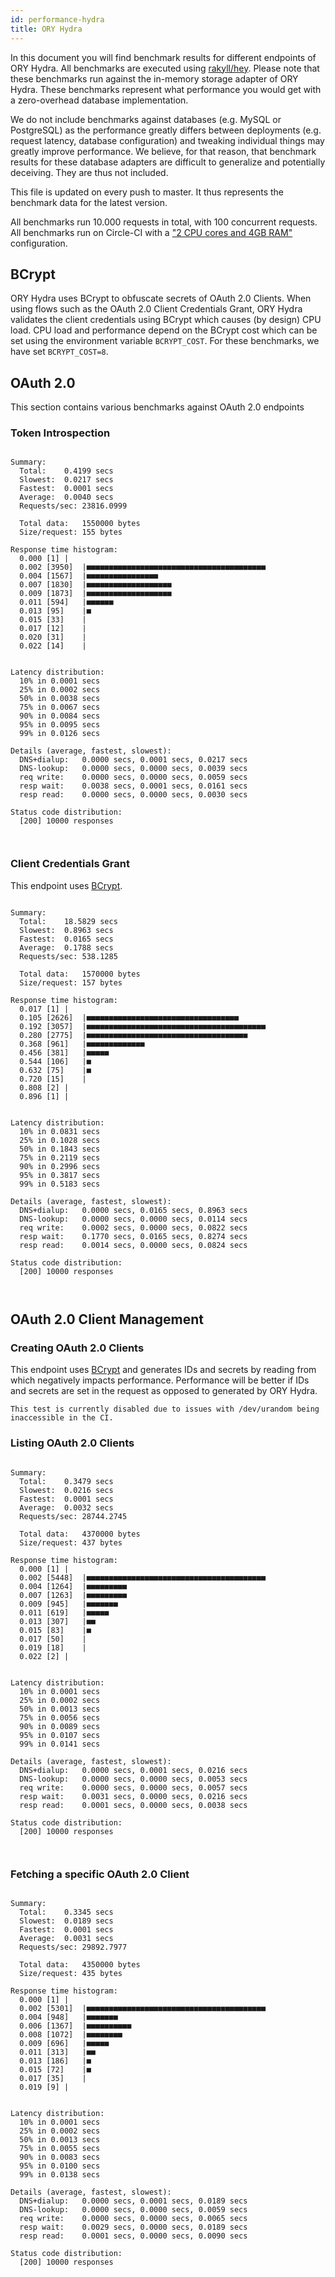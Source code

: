 ```yaml
---
id: performance-hydra
title: ORY Hydra
---
```


In this document you will find benchmark results for different endpoints of ORY Hydra. All benchmarks are executed
using [rakyll/hey](https://github.com/rakyll/hey). Please note that these benchmarks run against the in-memory storage
adapter of ORY Hydra. These benchmarks represent what performance you would get with a zero-overhead database implementation.

We do not include benchmarks against databases (e.g. MySQL or PostgreSQL) as the performance greatly differs between
deployments (e.g. request latency, database configuration) and tweaking individual things may greatly improve performance.
We believe, for that reason, that benchmark results for these database adapters are difficult to generalize and potentially
deceiving. They are thus not included.

This file is updated on every push to master. It thus represents the benchmark data for the latest version.

All benchmarks run 10.000 requests in total, with 100 concurrent requests. All benchmarks run on Circle-CI with a
["2 CPU cores and 4GB RAM"](https://support.circleci.com/hc/en-us/articles/360000489307-Why-do-my-tests-take-longer-to-run-on-CircleCI-than-locally-)
configuration.

## BCrypt

ORY Hydra uses BCrypt to obfuscate secrets of OAuth 2.0 Clients. When using flows such as the OAuth 2.0 Client Credentials
Grant, ORY Hydra validates the client credentials using BCrypt which causes (by design) CPU load. CPU load and performance
depend on the BCrypt cost which can be set using the environment variable `BCRYPT_COST`. For these benchmarks,
we have set `BCRYPT_COST=8`.

## OAuth 2.0

This section contains various benchmarks against OAuth 2.0 endpoints

### Token Introspection

```

Summary:
  Total:	0.4199 secs
  Slowest:	0.0217 secs
  Fastest:	0.0001 secs
  Average:	0.0040 secs
  Requests/sec:	23816.0999
  
  Total data:	1550000 bytes
  Size/request:	155 bytes

Response time histogram:
  0.000 [1]	|
  0.002 [3950]	|■■■■■■■■■■■■■■■■■■■■■■■■■■■■■■■■■■■■■■■■
  0.004 [1567]	|■■■■■■■■■■■■■■■■
  0.007 [1830]	|■■■■■■■■■■■■■■■■■■■
  0.009 [1873]	|■■■■■■■■■■■■■■■■■■■
  0.011 [594]	|■■■■■■
  0.013 [95]	|■
  0.015 [33]	|
  0.017 [12]	|
  0.020 [31]	|
  0.022 [14]	|


Latency distribution:
  10% in 0.0001 secs
  25% in 0.0002 secs
  50% in 0.0038 secs
  75% in 0.0067 secs
  90% in 0.0084 secs
  95% in 0.0095 secs
  99% in 0.0126 secs

Details (average, fastest, slowest):
  DNS+dialup:	0.0000 secs, 0.0001 secs, 0.0217 secs
  DNS-lookup:	0.0000 secs, 0.0000 secs, 0.0039 secs
  req write:	0.0000 secs, 0.0000 secs, 0.0059 secs
  resp wait:	0.0038 secs, 0.0001 secs, 0.0161 secs
  resp read:	0.0000 secs, 0.0000 secs, 0.0030 secs

Status code distribution:
  [200]	10000 responses



```

### Client Credentials Grant

This endpoint uses [BCrypt](#bcrypt).

```

Summary:
  Total:	18.5829 secs
  Slowest:	0.8963 secs
  Fastest:	0.0165 secs
  Average:	0.1788 secs
  Requests/sec:	538.1285
  
  Total data:	1570000 bytes
  Size/request:	157 bytes

Response time histogram:
  0.017 [1]	|
  0.105 [2626]	|■■■■■■■■■■■■■■■■■■■■■■■■■■■■■■■■■■
  0.192 [3057]	|■■■■■■■■■■■■■■■■■■■■■■■■■■■■■■■■■■■■■■■■
  0.280 [2775]	|■■■■■■■■■■■■■■■■■■■■■■■■■■■■■■■■■■■■
  0.368 [961]	|■■■■■■■■■■■■■
  0.456 [381]	|■■■■■
  0.544 [106]	|■
  0.632 [75]	|■
  0.720 [15]	|
  0.808 [2]	|
  0.896 [1]	|


Latency distribution:
  10% in 0.0831 secs
  25% in 0.1028 secs
  50% in 0.1843 secs
  75% in 0.2119 secs
  90% in 0.2996 secs
  95% in 0.3817 secs
  99% in 0.5183 secs

Details (average, fastest, slowest):
  DNS+dialup:	0.0000 secs, 0.0165 secs, 0.8963 secs
  DNS-lookup:	0.0000 secs, 0.0000 secs, 0.0114 secs
  req write:	0.0002 secs, 0.0000 secs, 0.0822 secs
  resp wait:	0.1770 secs, 0.0165 secs, 0.8274 secs
  resp read:	0.0014 secs, 0.0000 secs, 0.0824 secs

Status code distribution:
  [200]	10000 responses



```

## OAuth 2.0 Client Management

### Creating OAuth 2.0 Clients

This endpoint uses [BCrypt](#bcrypt) and generates IDs and secrets by reading from  which negatively impacts
performance. Performance will be better if IDs and secrets are set in the request as opposed to generated by ORY Hydra.

```
This test is currently disabled due to issues with /dev/urandom being inaccessible in the CI.
```

### Listing OAuth 2.0 Clients

```

Summary:
  Total:	0.3479 secs
  Slowest:	0.0216 secs
  Fastest:	0.0001 secs
  Average:	0.0032 secs
  Requests/sec:	28744.2745
  
  Total data:	4370000 bytes
  Size/request:	437 bytes

Response time histogram:
  0.000 [1]	|
  0.002 [5448]	|■■■■■■■■■■■■■■■■■■■■■■■■■■■■■■■■■■■■■■■■
  0.004 [1264]	|■■■■■■■■■
  0.007 [1263]	|■■■■■■■■■
  0.009 [945]	|■■■■■■■
  0.011 [619]	|■■■■■
  0.013 [307]	|■■
  0.015 [83]	|■
  0.017 [50]	|
  0.019 [18]	|
  0.022 [2]	|


Latency distribution:
  10% in 0.0001 secs
  25% in 0.0002 secs
  50% in 0.0013 secs
  75% in 0.0056 secs
  90% in 0.0089 secs
  95% in 0.0107 secs
  99% in 0.0141 secs

Details (average, fastest, slowest):
  DNS+dialup:	0.0000 secs, 0.0001 secs, 0.0216 secs
  DNS-lookup:	0.0000 secs, 0.0000 secs, 0.0053 secs
  req write:	0.0000 secs, 0.0000 secs, 0.0057 secs
  resp wait:	0.0031 secs, 0.0000 secs, 0.0216 secs
  resp read:	0.0001 secs, 0.0000 secs, 0.0038 secs

Status code distribution:
  [200]	10000 responses



```

### Fetching a specific OAuth 2.0 Client

```

Summary:
  Total:	0.3345 secs
  Slowest:	0.0189 secs
  Fastest:	0.0001 secs
  Average:	0.0031 secs
  Requests/sec:	29892.7977
  
  Total data:	4350000 bytes
  Size/request:	435 bytes

Response time histogram:
  0.000 [1]	|
  0.002 [5301]	|■■■■■■■■■■■■■■■■■■■■■■■■■■■■■■■■■■■■■■■■
  0.004 [948]	|■■■■■■■
  0.006 [1367]	|■■■■■■■■■■
  0.008 [1072]	|■■■■■■■■
  0.009 [696]	|■■■■■
  0.011 [313]	|■■
  0.013 [186]	|■
  0.015 [72]	|■
  0.017 [35]	|
  0.019 [9]	|


Latency distribution:
  10% in 0.0001 secs
  25% in 0.0002 secs
  50% in 0.0013 secs
  75% in 0.0055 secs
  90% in 0.0083 secs
  95% in 0.0100 secs
  99% in 0.0138 secs

Details (average, fastest, slowest):
  DNS+dialup:	0.0000 secs, 0.0001 secs, 0.0189 secs
  DNS-lookup:	0.0000 secs, 0.0000 secs, 0.0059 secs
  req write:	0.0000 secs, 0.0000 secs, 0.0065 secs
  resp wait:	0.0029 secs, 0.0000 secs, 0.0189 secs
  resp read:	0.0001 secs, 0.0000 secs, 0.0090 secs

Status code distribution:
  [200]	10000 responses



```
